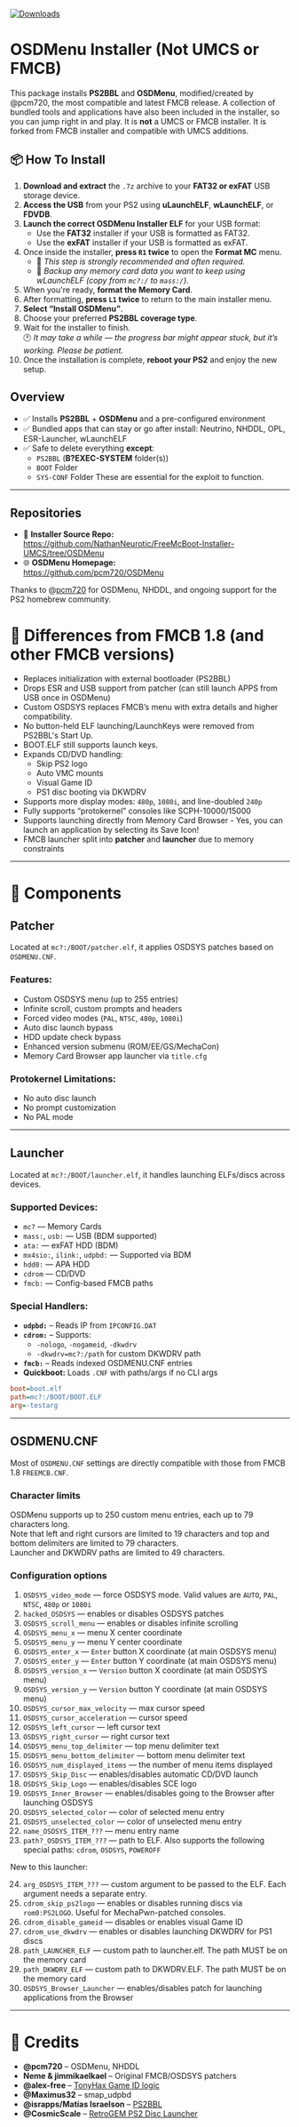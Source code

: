 [![Downloads](https://img.shields.io/github/downloads/NathanNeurotic/FreeMcBoot-Installer-UMCS/OSDMenu/total?color=purple&label=Downloads&style=flat)](https://github.com/NathanNeurotic/FreeMcBoot-Installer-UMCS/releases/tag/OSDMenu)

# OSDMenu Installer (Not UMCS or FMCB)

This package installs **PS2BBL** and **OSDMenu**, modified/created by @pcm720, the most compatible and latest FMCB release.
A collection of bundled tools and applications have also been included in the installer, so you can jump right in and play.
It is **not** a UMCS or FMCB installer. It is forked from FMCB installer and compatible with UMCS additions.


## 📦 How To Install

1. **Download and extract** the `.7z` archive to your **FAT32 or exFAT** USB storage device.
2. **Access the USB** from your PS2 using **uLaunchELF**, **wLaunchELF**, or **FDVDB**.
3. **Launch the correct OSDMenu Installer ELF** for your USB format:
   - Use the **FAT32** installer if your USB is formatted as FAT32.
   - Use the **exFAT** installer if your USB is formatted as exFAT.
4. Once inside the installer, **press `R1` twice** to open the **Format MC** menu.
   - 🛑 *This step is strongly recommended and often required.*
   - 💾 *Backup any memory card data you want to keep using wLaunchELF (copy from `mc?:/` to `mass:/`).*
5. When you're ready, **format the Memory Card**.
6. After formatting, **press `L1` twice** to return to the main installer menu.
7. **Select “Install OSDMenu”**.
8. Choose your preferred **PS2BBL coverage type**.
9. Wait for the installer to finish.  
   🕐 *It may take a while — the progress bar might appear stuck, but it’s working. Please be patient.*
10. Once the installation is complete, **reboot your PS2** and enjoy the new setup.


## Overview

- ✅ Installs **PS2BBL** + **OSDMenu** and a pre-configured environment  
- ✅ Bundled apps that can stay or go after install: Neutrino, NHDDL, OPL, ESR-Launcher, wLaunchELF  
- ✅ Safe to delete everything **except**:
  - `PS2BBL` (**B?EXEC-SYSTEM** folder(s))
  - `BOOT` Folder
  - `SYS-CONF` Folder 
  These are essential for the exploit to function.

---

## Repositories

- 📁 **Installer Source Repo:**  
  https://github.com/NathanNeurotic/FreeMcBoot-Installer-UMCS/tree/OSDMenu  
- 🌐 **OSDMenu Homepage:**  
  https://github.com/pcm720/OSDMenu  

Thanks to @[pcm720](https://github.com/pcm720) for OSDMenu, NHDDL, and ongoing support for the PS2 homebrew community.


# 🔄 Differences from FMCB 1.8 (and other FMCB versions)

- Replaces initialization with external bootloader (PS2BBL)
- Drops ESR and USB support from patcher (can still launch APPS from USB once in OSDMenu)
- Custom OSDSYS replaces FMCB’s menu with extra details and higher compatibility.
- No button-held ELF launching/LaunchKeys were removed from PS2BBL's Start Up.
- BOOT.ELF still supports launch keys.
- Expands CD/DVD handling:
  - Skip PS2 logo
  - Auto VMC mounts
  - Visual Game ID
  - PS1 disc booting via DKWDRV
- Supports more display modes: `480p`, `1080i`, and line-doubled `240p`
- Fully supports “protokernel” consoles like SCPH-10000/15000
- Supports launching directly from Memory Card Browser - Yes, you can launch an application by selecting its Save Icon!
- FMCB launcher split into **patcher** and **launcher** due to memory constraints

---

# 🧩 Components

## Patcher

Located at `mc?:/BOOT/patcher.elf`, it applies OSDSYS patches based on `OSDMENU.CNF`.

### Features:

- Custom OSDSYS menu (up to 255 entries)
- Infinite scroll, custom prompts and headers
- Forced video modes (`PAL`, `NTSC`, `480p`, `1080i`)
- Auto disc launch bypass
- HDD update check bypass
- Enhanced version submenu (ROM/EE/GS/MechaCon)
- Memory Card Browser app launcher via `title.cfg`

### Protokernel Limitations:

- No auto disc launch
- No prompt customization
- No PAL mode

---

## Launcher

Located at `mc?:/BOOT/launcher.elf`, it handles launching ELFs/discs across devices.

### Supported Devices:

- `mc?` — Memory Cards
- `mass:`, `usb:` — USB (BDM supported)
- `ata:` — exFAT HDD (BDM)
- `mx4sio:`, `ilink:`, `udpbd:` — Supported via BDM
- `hdd0:` — APA HDD
- `cdrom` — CD/DVD
- `fmcb:` — Config-based FMCB paths

### Special Handlers:

- **`udpbd:`** – Reads IP from `IPCONFIG.DAT`
- **`cdrom:`** – Supports:
  - `-nologo`, `-nogameid`, `-dkwdrv`
  - `-dkwdrv=mc?:/path` for custom DKWDRV path
- **`fmcb:`** – Reads indexed OSDMENU.CNF entries
- **Quickboot:** Loads `.CNF` with paths/args if no CLI args

```ini
boot=boot.elf
path=mc?:/BOOT/BOOT.ELF
arg=-testarg
```

---

## OSDMENU.CNF

Most of `OSDMENU.CNF` settings are directly compatible with those from FMCB 1.8 `FREEMCB.CNF`.

### Character limits

OSDMenu supports up to 250 custom menu entries, each up to 79 characters long.  
Note that left and right cursors are limited to 19 characters and top and bottom delimiters are limited to 79 characters.  
Launcher and DKWDRV paths are limited to 49 characters.

### Configuration options

1. `OSDSYS_video_mode` — force OSDSYS mode. Valid values are `AUTO`, `PAL`, `NTSC`, `480p` or `1080i`
2. `hacked_OSDSYS` — enables or disables OSDSYS patches
3. `OSDSYS_scroll_menu` — enables or disables infinite scrolling
4. `OSDSYS_menu_x` — menu X center coordinate
5. `OSDSYS_menu_y` — menu Y center coordinate
6. `OSDSYS_enter_x` — `Enter` button X coordinate (at main OSDSYS menu)
7. `OSDSYS_enter_y` — `Enter` button Y coordinate (at main OSDSYS menu)
8. `OSDSYS_version_x` — `Version` button X coordinate (at main OSDSYS menu)
9. `OSDSYS_version_y` — `Version` button Y coordinate (at main OSDSYS menu)
10. `OSDSYS_cursor_max_velocity` — max cursor speed
11. `OSDSYS_cursor_acceleration` — cursor speed
12. `OSDSYS_left_cursor` — left cursor text
13. `OSDSYS_right_cursor` — right cursor text
14. `OSDSYS_menu_top_delimiter` — top menu delimiter text
15. `OSDSYS_menu_bottom_delimiter` — bottom menu delimiter text
16. `OSDSYS_num_displayed_items` — the number of menu items displayed
17. `OSDSYS_Skip_Disc` — enables/disables automatic CD/DVD launch
18. `OSDSYS_Skip_Logo` — enables/disables SCE logo
19. `OSDSYS_Inner_Browser` — enables/disables going to the Browser after launching OSDSYS
20. `OSDSYS_selected_color` — color of selected menu entry
21. `OSDSYS_unselected_color` — color of unselected menu entry
22. `name_OSDSYS_ITEM_???` — menu entry name
23. `path?_OSDSYS_ITEM_???` — path to ELF. Also supports the following special paths: `cdrom`, `OSDSYS`, `POWEROFF`

New to this launcher:

24. `arg_OSDSYS_ITEM_???` — custom argument to be passed to the ELF. Each argument needs a separate entry.
25. `cdrom_skip_ps2logo` — enables or disables running discs via `rom0:PS2LOGO`. Useful for MechaPwn-patched consoles.
26. `cdrom_disable_gameid` — disables or enables visual Game ID
27. `cdrom_use_dkwdrv` — enables or disables launching DKWDRV for PS1 discs
28. `path_LAUNCHER_ELF` — custom path to launcher.elf. The path MUST be on the memory card
29. `path_DKWDRV_ELF` — custom path to DKWDRV.ELF. The path MUST be on the memory card
30. `OSDSYS_Browser_Launcher` — enables/disables patch for launching applications from the Browser 

---

# 🙌 Credits

- **@pcm720** – OSDMenu, NHDDL
- **Neme & jimmikaelkael** – Original FMCB/OSDSYS patchers
- **@alex-free** – [TonyHax Game ID logic](https://github.com/alex-free/tonyhax/blob/master/loader/gameid-psx-exe.c)
- **@Maximus32** – smap_udpbd
- **@israpps/Matías Israelson** – [PS2BBL](https://github.com/israpps/PlayStation2-Basic-BootLoader)
- **@CosmicScale** – [RetroGEM PS2 Disc Launcher](https://github.com/CosmicScale/Retro-GEM-PS2-Disc-Launcher)
